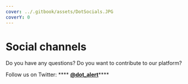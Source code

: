 ```yaml
---
cover: ../.gitbook/assets/DotSocials.JPG
coverY: 0
---
```


# Social channels

Do you have any questions? Do you want to contribute to our platform?

Follow us on Twitter: **** [**@dot\_alert**](https://twitter.com/dot\_alert)****

